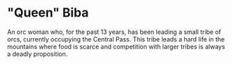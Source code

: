 # "Queen" Biba

An orc woman who, for the past 13 years, has been leading a small tribe of orcs,
currently occupying the Central Pass. This tribe leads a hard life in the
mountains where food is scarce and competition with larger tribes is always a
deadly proposition.
